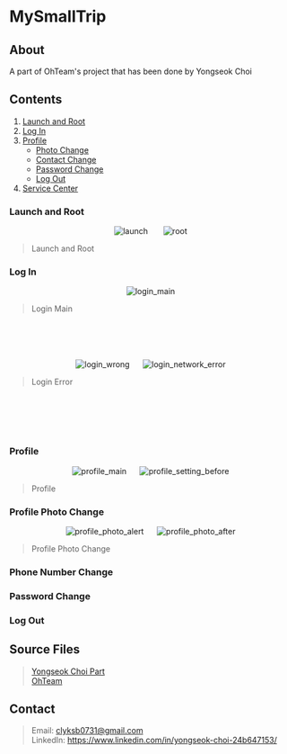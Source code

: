 # MySmallTrip

## About
A part of OhTeam's project that has been done by Yongseok Choi 

## Contents
1. [Launch and Root](#launch-and-root)  
2. [Log In](#log-in)  
3. [Profile](#profile)
    - [Photo Change](#profile-photo-change)
    - [Contact Change](#phone-number-change)
    - [Password Change](#password-change)
    - [Log Out](#log-out)
4. [Service Center](#service-center)  

### Launch and Root
<div align="center">
<img src="./content/LaunchScreen.png" alt="launch">
&nbsp;&nbsp;&nbsp;&nbsp;&nbsp;
<img src="./content/Root.png" alt="root">
</div>

> Launch and Root

### Log In
<div align="center">
<img src="./content/LogIn_Main.png" alt="login_main">
</div>

> Login Main

<br>
<br>
<br>
<br>

<div align="center">
<img src="./content/LogIn_Wrong.png" alt="login_wrong">
&nbsp;&nbsp;&nbsp;&nbsp;
<img src="./content/LogIn_Network_Error.png" alt="login_network_error">
</div>

> Login Error

<br>
<br>
<br>
<br>

### Profile
<div align="center">
<img src="./content/Profile_Main.png" alt="profile_main">
&nbsp;&nbsp;&nbsp;&nbsp;
<img src="./content/Profile_Setting_Before.png" alt="profile_setting_before">
</div>

> Profile  

### Profile Photo Change
<div align="center">
<img src="./content/Profile_Photo_Alert.png" alt="profile_photo_alert">
&nbsp;&nbsp;&nbsp;&nbsp;
<img src="./content/Profile_Photo_After.png" alt="profile_photo_after">
</div>

> Profile Photo Change  

### Phone Number Change

### Password Change

### Log Out

## Source Files
> [Yongseok Choi Part](https://github.com/OhTeam/My_Small_Trip/tree/YS)  
> [OhTeam](https://github.com/OhTeam/My_Small_Trip)

## Contact
> Email: clyksb0731@gmail.com  
> LinkedIn: https://www.linkedin.com/in/yongseok-choi-24b647153/